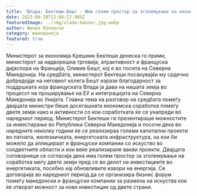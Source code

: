 ```yaml
---
title: 'Влада: Бектеши-Бешт - Има голем простор за зголемување на економската соработка меѓу Северна Македонија и Франција - 20 СЕПТЕМВРИ 2023'
date: 2023-09-20T12:04:17.905Z
featuredImage: ../img/vlada-banner.jpg.webp
author: Филип Поповски
category: македонија
featured: true
---
```

Министерот за економија Крешник Бектеши денеска го прими, министерот за надворешна трговија, атрактивност и француска дијаспора на Франција, Оливие Бешт, кој е во посета на Северна Македонија.
На средбата, министерот Бектеши посакувајќи му срдечно добредојде на неговиот колега Бешт изрази благодарност за поддршката која француската Влада ја дава на нашата земја во процесот на проширување на ЕУ и интеграцијата на Северна Македонија во Унијата.
Главна тема на разговор на средбата помеѓу двајцата министри беше досегашната економска соработка помеѓу двете земји како и активности со кои соработката ќе се унапреди во наредниот период.
Министерот Бектеши ги презентираше можностите за инвестирање во Република Северна Македонија и посочи дека во наредните неколку години ќе се реализираа големи капитални проекти во патната, железничката, енергетската инфраструктура, на кои би можело да аплицираат и француски компании со искуство во соодветните области и кои веќе реализирале вакви проекти.
Двајцата соговорници се согласија дека има голем простор за зголемување на соработка меѓу двете земји пред се во делот на инвестициите во енергетиката, посебно кај обновливите извори на енергија.
Се договорија во наредниот период да се организира бизнис форум помеѓу македонски и француски компании за размена на искуства кои ќе отворат можност за нови инвестиции од двете страни.
